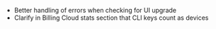 - Better handling of errors when checking for UI upgrade
- Clarify in Billing Cloud stats section that CLI keys count as devices
